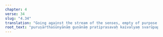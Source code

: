 ```yaml
---
chapter: 4
verse: 34
slug: "4.34"
translation: "Going against the stream of the senses, empty of purpose for a self, the liberation of appearances from being established is the ultimate power of awareness."
root_text: "puruṣārthaśūnyānāṃ guṇānāṃ pratiprasavaḥ kaivalyaṃ svarūpapratiṣṭhā vā citiśaktir iti"
---
```


